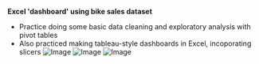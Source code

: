 **Excel 'dashboard' using bike sales dataset**
- Practice doing some basic data cleaning and exploratory analysis with pivot tables
- Also practiced making tableau-style dashboards in Excel, incoporating slicers
![Image](https://github.com/user-attachments/assets/c0ddcf88-0bc1-4850-8aaa-3b16a0a13ba1)
![Image](https://github.com/user-attachments/assets/78f426b1-cd6a-4cb7-bacd-7b56078ccd83)
![Image](https://github.com/user-attachments/assets/922edbee-ecc6-4df9-bd3d-6fbbed2ceca1)
